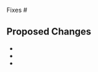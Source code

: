 Fixes #

## Proposed Changes
<!-- Here you want to explain what changes you made as best you can. -->
- 
- 
- 
